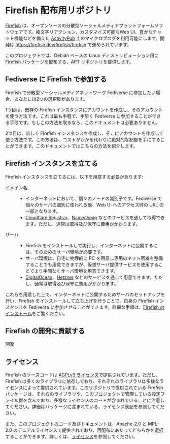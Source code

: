 # Firefish 配布用リポジトリ

[Firefish](https://firefish.dev/firefish/firefish) は、オープンソースの分散型ソーシャルメディアプラットフォームソフトウェアです。絵文字リアクション、カスタマイズ可能なWeb UI、豊かなチャット機能などを備えた [ActivityPub](https://www.w3.org/TR/activitypub/) 上のマイクロブログを利用可能にします。開発は https://firefish.dev/firefish/firefish で進められています。

このプロジェクトでは、Debian ベースの Linux ディストリビューション用に Firefish パッケージを配布する、APT リポジトリを提供します。

## Fediverse に Firefish で参加する

Firefish で分散型ソーシャルメディアネットワーク Fediverse に参加したい場合、あなたには2つの選択肢があります。

1つ目は、既存の Firefish インスタンスにアカウントを作成し、そのアカウントを使う方法です。これは最も手軽で、手早く Fediverse に参加することができる手段です。もしこの方法を取るなら、このドキュメントは必要ありません。

2つ目は、新しく Firefish インスタンスを作成し、そこにアカウントを作成して使う方法です。この方法は、コストがかかる代わりに絶対的な制御を手にすることができます。このドキュメントではこちらの方法を紹介します。

## Firefish インスタンスを立てる

Firefish インスタンスを立てるには、以下を用意する必要があります:

<dl>
<dt>ドメイン名</dt>
<dd>

* インターネットにおいて、個々のノードの識別子です。Fediverse で個々のサーバの識別に使われる他、Web UI へのアクセス時の URL の一部となります。
* [Cloudflare Registrar](https://www.cloudflare.com/products/registrar/)、[Namecheap](https://www.namecheap.com/) などのサービスを通して取得できます。ただし、通常は取得及び保守に費用がかかります。

</dd>

<dt>サーバ</dt>
<dd>

* Firefish をインストールして実行し、インターネットに公開するには、そのためのサーバ環境が必要です。
* サーバ環境は、自宅に物理的に PC を用意し専用のネット回線を整備することでも用意できますが、仮想サーバ提供サービスを使用することでより手間なくサーバ環境を用意できます。
* [DigitalOcean](https://www.digitalocean.com/)、[Hetzner](https://www.hetzner.com/) などのサービスを通して用意できます。ただし、通常は取得及び保守に費用がかかります。

</dd>
</dl>

これらを用意した上で、インターネットに公開するためサーバのセットアップを行い、Firefish をインストールして立ち上げを行うことで、自身の Firefish インスタンスを Fediverse に参加させることができます。詳細な手順は、[Firefish のインストール](ja-jp/install-firefish.md)をご覧ください。

## Firefish の開発に貢献する

開発

## ライセンス

Firefish のソースコードは [AGPLv3 ライセンス](https://firefish.dev/firefish/firefish/-/blob/develop/LICENSE?ref_type=heads)で提供されています。ただし、Firefish は多くのライブラリに依存しており、それぞれのライブラリは多様なライセンスによって提供されています。このリポジトリで提供されている Firefish パッケージは、それらのライブラリや、このプロジェクトで管理している設定ファイル群を含んでおり、多様なライセンスのコードが含まれていることに注意してください。詳細はパッケージに含まれている、ライセンス表記を参照してください。

また、このプロジェクトのコード及びドキュメントは、Apache-2.0 と MPL-2.0 のデュアルライセンスで提供されており、再配布にあたってどちらかを選択することができます。詳しくは、[ライセンス](https://github.com/mizunashi-mana/firefish-dist-pkg/blob/main/LICENSE)を参照してください。
